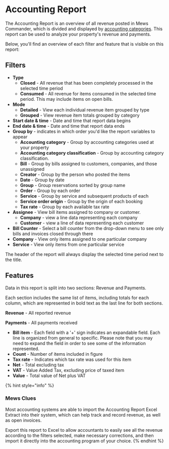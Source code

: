 # Accounting Report

The Accounting Report is an overview of all revenue posted in Mews Commander, which is divided and displayed by [accounting categories](https://mews-systems.gitbook.io/guide/commander/settings/finance-settings/accounting-categories). This report can be used to analyze your property's revenue and payments.

Below, you'll find an overview of each filter and feature that is visible on this report:

## Filters

* **Type**
  * **Closed** - All revenue that has been completely processed in the selected time period
  * **Consumed** - All revenue for items consumed in the selected time period. This may include items on open bills.
* **Mode**
  * **Detailed** - View each individual revenue item grouped by type
  * **Grouped** - View revenue item totals grouped by category
* **Start date & time** - Date and time that report data begins
* **End date & time** - Date and time that report data ends
* **Group by** - indicates in which order you'd like the report variables to appear
  * **Accounting category** - Group by accounting categories used at your property
  * **Accounting category classification** - Group by accounting category classification. 
  * **Bill** - Group by bills assigned to customers, companies, and those unassigned
  * **Creator** - Group by the person who posted the items
  * **Date** - Group by date
  * **Group** - Group reservations sorted by group name
  * **Order** - Group by each order
  * **Service** - Group by service and subsequent products of each
  * **Service order origin** - Group by the origin of each booking
  * **Tax rate** - Group by each available tax rate
* **Assignee** - View bill items assigned to company or customer.
  * **Company** - view a line data representing each company
  * **Customer** - view a line of data representing each customer
* **Bill Counter** - Select a bill counter from the drop-down menu to see only bills and invoices closed through there
* **Company** - View only items assigned to one particular company
* **Service** - View only items from one particular service

The header of the report will always display the selected time period next to the title.

## Features

Data in this report is split into two sections: Revenue and Payments.

Each section includes the same list of items, including totals for each column, which are represented in bold text as the last line for both sections.

**Revenue** - All reported revenue

**Payments** - All payments received

* **Bill item** - Each field with a '+' sign indicates an expandable field. Each line is organized from general to specific. Please note that you may need to expand the field in order to see some of the information represented. 
* **Count** - Number of items included in figure
* **Tax rate** - Indicates which tax rate was used for this item
* **Net** - Total excluding tax
* **VAT** - Value Added Tax, excluding price of taxed item
* **Value** - Total value of Net plus VAT

{% hint style="info" %}
### Mews Clues

Most accounting systems are able to import the Accounting Report Excel Extract into their system, which can help track and record revenue, as well as open invoices.

Export this report to Excel to allow accountants to easily see all the revenue according to the filters selected, make necessary corrections, and then import it directly into the accounting program of your choice.
{% endhint %}

